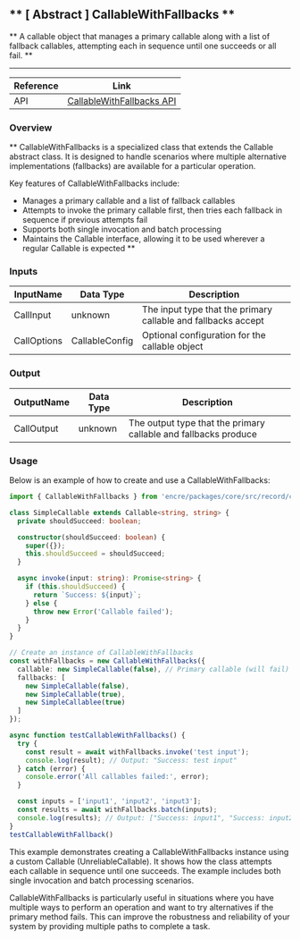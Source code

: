 ## ** [ Abstract ] CallableWithFallbacks **

** 
A callable object that manages a primary callable along with a list of fallback callables, attempting each in sequence until one succeeds or all fail. **

----
| Reference | Link |
| --- | --- |
| API | [CallableWithFallbacks API]() |

### Overview

**
CallableWithFallbacks is a specialized class that extends the Callable abstract class. It is designed to handle scenarios where multiple alternative implementations (fallbacks) are available for a particular operation.

Key features of CallableWithFallbacks include:
- Manages a primary callable and a list of fallback callables
- Attempts to invoke the primary callable first, then tries each fallback in sequence if previous attempts fail
- Supports both single invocation and batch processing
- Maintains the Callable interface, allowing it to be used wherever a regular Callable is expected
**

### Inputs

| InputName | Data Type | Description |
| ----------| ----------| ------------|
| CallInput | unknown | The input type that the primary callable and fallbacks accept |
| CallOptions | CallableConfig | Optional configuration for the callable object |

### Output

| OutputName | Data Type | Description |
| ----------| ----------| ------------|
| CallOutput | unknown | The output type that the primary callable and fallbacks produce |

### Usage

Below is an example of how to create and use a CallableWithFallbacks:

```typescript
import { CallableWithFallbacks } from 'encre/packages/core/src/record/callable.ts';

class SimpleCallable extends Callable<string, string> {
  private shouldSucceed: boolean;

  constructor(shouldSucceed: boolean) {
    super({});
    this.shouldSucceed = shouldSucceed;
  }

  async invoke(input: string): Promise<string> {
    if (this.shouldSucceed) {
      return `Success: ${input}`;
    } else {
      throw new Error('Callable failed');
    }
  }
}

// Create an instance of CallableWithFallbacks
const withFallbacks = new CallableWithFallbacks({
  callable: new SimpleCallable(false), // Primary callable (will fail)
  fallbacks: [
    new SimpleCallable(false),
    new SimpleCallable(true),  
    new SimpleCallablee(true)   
  ]
});

async function testCallableWithFallbacks() {
  try {
    const result = await withFallbacks.invoke('test input');
    console.log(result); // Output: "Success: test input"
  } catch (error) {
    console.error('All callables failed:', error);
  }

  const inputs = ['input1', 'input2', 'input3'];
  const results = await withFallbacks.batch(inputs);
  console.log(results); // Output: ["Success: input1", "Success: input2", "Success: input3"]
}
testCallableWithFallback()
```

This example demonstrates creating a CallableWithFallbacks instance using a custom Callable (UnreliableCallable). It shows how the class attempts each callable in sequence until one succeeds. The example includes both single invocation and batch processing scenarios.

CallableWithFallbacks is particularly useful in situations where you have multiple ways to perform an operation and want to try alternatives if the primary method fails. This can improve the robustness and reliability of your system by providing multiple paths to complete a task.